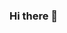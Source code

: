 ### Hi there 👋

<!--
**RugvedTamhan/RugvedTamhan** is a ✨ _special_ ✨ repository because its `README.md` (this file) appears on your GitHub profile.

Here are some ideas to get you started:
This is just a trial project. I hope i can achive magnitudes more than this near future.

- 🔭 I’m currently working on my java skills
- 📫 How to reach me: ...
- 😄 Pronouns: ...
- ⚡ Fun fact: ...
-->
